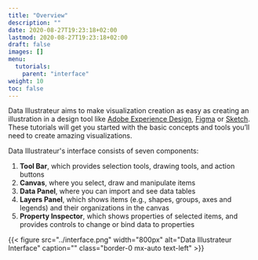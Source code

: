 ```yaml
---
title: "Overview"
description: ""
date: 2020-08-27T19:23:18+02:00
lastmod: 2020-08-27T19:23:18+02:00
draft: false
images: []
menu:
  tutorials:
    parent: "interface"
weight: 10
toc: false
---
```

Data Illustrateur aims to make visualization creation as easy as creating an illustration in a design tool like [Adobe Experience Design](https://www.adobe.com/products/xd.html), [Figma](https://www.figma.com/) or [Sketch](https://www.sketch.com/). These tutorials will get you started with the basic concepts and tools you’ll need to create amazing visualizations.


Data Illustrateur's interface consists of seven components:

1. **Tool Bar**, which provides selection tools, drawing tools, and action buttons
2. **Canvas**, where you select, draw and manipulate items
3. **Data Panel**, where you can import and see data tables
4. **Layers Panel**, which shows items (e.g., shapes, groups, axes and legends) and their organizations in the canvas
5. **Property Inspector**, which shows properties of selected items, and provides controls to change or bind data to properties

{{< figure src="../interface.png" width="800px" alt="Data Illustrateur Interface" caption="" class="border-0 mx-auto text-left" >}}